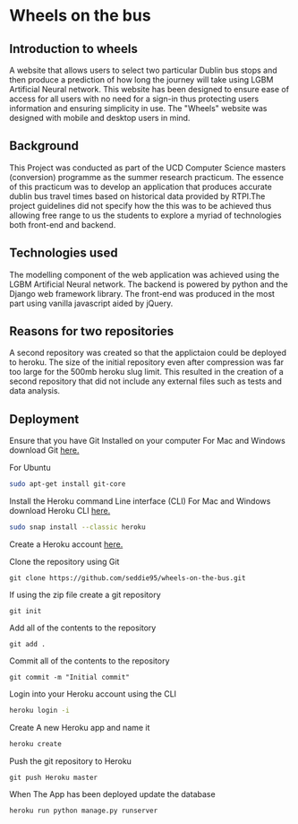 # Wheels on the bus

## Introduction to wheels
A website that allows users to select two particular Dublin bus stops and then produce a prediction of how long
the journey will take using  LGBM Artificial  Neural network. This website has been designed to ensure ease of access 
for all users with no need for a sign-in thus protecting users information and ensuring simplicity in use. The "Wheels"
website was designed with mobile and desktop users in mind.


## Background
This Project was conducted as part of the UCD Computer Science masters (conversion) programme as the summer research
practicum. The essence of this practicum was to develop an application that produces accurate dublin bus travel times 
based on historical data provided by RTPI.The project guidelines did not specify how the this was to be achieved thus
allowing free range to us the students to explore a myriad of technologies both front-end and backend.

## Technologies used
The modelling component of the web application was achieved using the LGBM Artificial  Neural network. The backend is 
powered by python and the Django web framework library. The front-end was produced in the most part using vanilla 
javascript aided by jQuery.

## Reasons for two repositories
A second repository was created so that the applictaion could be deployed to heroku. The size of the initial repository even after compression was far too large for the 500mb  heroku slug limit. This resulted in the creation of a second repository that did not include any external files such as tests and data analysis.

## Deployment

Ensure that you have Git Installed on your computer
For Mac and  Windows download Git [here.](https://git-scm.com/downloads)

For Ubuntu
```bash
sudo apt-get install git-core
```

Install the Heroku command Line interface (CLI)
For Mac and  Windows download Heroku CLI [here.](https://devcenter.heroku.com/articles/heroku-cli)

```bash
sudo snap install --classic heroku
```

Create a Heroku account [here.]( https://signup.heroku.com/)

Clone the repository using Git 

```git
git clone https://github.com/seddie95/wheels-on-the-bus.git
```

If using the zip file create a git repository 

```git
git init
```

Add all of the contents to the repository

```git
git add .
```

Commit all of the contents to the repository

```git
git commit -m "Initial commit"
```

Login into your Heroku account using the CLI

```bash
heroku login -i
```
Create A new Heroku app and name it

```bash
heroku create
```
Push the git repository to Heroku
```git
git push Heroku master
```

When The App has been deployed update the database 
```bash
heroku run python manage.py runserver
```
